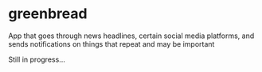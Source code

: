# greenbread
App that goes through news headlines, certain social media platforms, and sends notifications on things that repeat and may be important

Still in progress...
